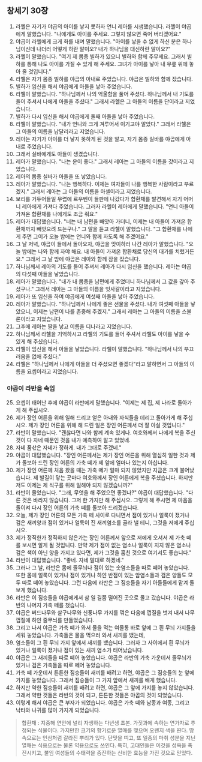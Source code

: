 ## 창세기 30장

1. 라헬은 자기가 야곱의 아이를 낳지 못하자 언니 레아를 시샘했습니다. 라헬이 야곱에게 말했습니다. "나에게도 아이를 주세요. 그렇지 않으면 죽어 버리겠어요."
2. 야곱이 라헬에게 크게 화를 내며 말했습니다. "아이를 낳을 수 없게 하신 분은 하나님이신데 나더러 어떻게 하란 말이오? 내가 하나님을 대신하란 말이오?"
3. 라헬이 말했습니다. "여기 제 몸종 빌하가 있으니 빌하와 함께 주무세요. 그래서 빌하를 통해 나도 아이를 가질 수 있게 해 주세요. 그녀가 아이를 낳아 내 무릎 위에 놓아 줄 것입니다."
4. 라헬은 자기 몸종 빌하를 야곱의 아내로 주었습니다. 야곱은 빌하와 함께 잤습니다.
5. 빌하가 임신을 해서 야곱에게 아들을 낳아 주었습니다.
6. 라헬이 말했습니다. "하나님께서 나의 억울함을 풀어 주셨다. 하나님께서 내 기도를 들어 주셔서 나에게 아들을 주셨다." 그래서 라헬은 그 아들의 이름을 단이라고 지었습니다.
7. 빌하가 다시 임신을 해서 야곱에게 둘째 아들을 낳아 주었습니다.
8. 라헬이 말했습니다. "내가 언니와 크게 겨루어서 이기고야 말았다." 그래서 라헬은 그 아들의 이름을 납달리라고 지었습니다.
9. 레아는 자기가 아이를 더 낳지 못하게 된 것을 알고, 자기 몸종 실바를 야곱에게 아내로 주었습니다.
10. 그래서 실바에게도 아들이 생겼습니다.
11. 레아가 말했습니다. "나는 운이 좋다." 그래서 레아는 그 아들의 이름을 갓이라고 지었습니다.
12. 레아의 몸종 실바가 아들을 또 낳았습니다.
13. 레아가 말했습니다. "나는 행복하다. 이제는 여자들이 나를 행복한 사람이라고 부르겠지." 그래서 레아는 그 아들의 이름을 아셀이라고 지었습니다.
14. 보리를 거두어들일 무렵에 르우벤이 들판에 나갔다가 합환채를 발견해서 자기 어머니 레아에게 가져다 주었습니다. 그러자 라헬이 레아에게 말했습니다. "언니 아들이 가져온 합환채를 나에게도 조금 줘요."
15. 레아가 대답했습니다. "너는 내 남편을 빼앗아 가더니, 이제는 내 아들이 가져온 합환채까지 빼앗으려 드는구나." 그 말을 듣고 라헬이 말했습니다. "그 합환채를 나에게 주면 그이가 오늘 밤에는 언니와 함께 자도록 해 주겠어요."
16. 그 날 저녁, 야곱이 들에서 돌아오자, 야곱을 맞이하러 나간 레아가 말했습니다. "오늘 밤에는 나와 함께 자야 해요. 내 아들이 가져온 합환채로 당신의 대가를 치렀거든요." 그래서 그 날 밤에 야곱은 레아와 함께 잠을 잤습니다.
17. 하나님께서 레아의 기도를 들어 주셔서 레아가 다시 임신을 했습니다. 레아는 야곱의 다섯째 아들을 낳았습니다.
18. 레아가 말했습니다. "내가 내 몸종을 남편에게 주었더니 하나님께서 그 값을 갚아 주셨구나." 그래서 레아는 그 아들의 이름을 잇사갈이라고 지었습니다.
19. 레아가 또 임신을 하여 야곱에게 여섯째 아들을 낳아 주었습니다.
20. 레아가 말했습니다. "하나님께서 나에게 좋은 선물을 주셨다. 내가 여섯째 아들을 낳았으니, 이제는 남편이 나를 존중해 주겠지." 그래서 레아는 그 아들의 이름을 스불론이라고 지었습니다.
21. 그후에 레아는 딸을 낳고 이름을 디나라고 지었습니다.
22. 하나님께서 라헬을 기억하시고 라헬의 기도를 들어 주셔서 라헬도 아이를 낳을 수 있게 해 주셨습니다.
23. 라헬이 임신을 해서 아들을 낳았습니다. 라헬이 말했습니다. "하나님께서 나의 부끄러움을 없애 주셨다."
24. 라헬은 "하나님께서 나에게 아들을 더 주셨으면 좋겠다"라고 말하면서 그 아들의 이름을 요셉이라고 지었습니다.
### 야곱이 라반을 속임
25. 요셉이 태어난 후에 야곱이 라반에게 말했습니다. "이제는 제 집, 제 나라로 돌아가게 해 주십시오.
26. 제가 장인 어른을 위해 일해 드리고 얻은 아내와 자식들을 데리고 돌아가게 해 주십시오. 제가 장인 어른을 위해 해 드린 일은 장인 어른께서 더 잘 아실 것입니다."
27. 라반이 말했습니다. "괜찮다면 나와 함께 계속 있게나. 여호와께서 나에게 복을 주신 것이 다 자네 때문인 것을 내가 예측하여 알고 있었네.
28. 자네 품삯은 자네가 정하게. 내가 그대로 주겠네."
29. 야곱이 대답했습니다. "장인 어른께서는 제가 장인 어른을 위해 열심히 일한 것과 제가 돌보아 드린 장인 어른의 가축 떼가 제 앞에 얼마나 있는지 아십니다.
30. 제가 장인 어른께 처음 왔을 때는 가축 떼가 얼마 되지 않았지만 지금은 크게 불어났습니다. 제 발길이 닿는 곳마다 여호와께서 장인 어른에게 복을 주셨습니다. 하지만 저도 이제는 제 식구를 위해 일해야 되지 않겠습니까?"
31. 라반이 물었습니다. "그래, 무엇을 해 주었으면 좋겠나?" 야곱이 대답했습니다. "다른 것은 바라지 않습니다. 그저 한 가지만 해 주십시오. 그렇게 해 주시면 제 마음을 돌이켜 다시 장인 어른의 가축 떼를 돌보아 드리겠습니다.
32. 오늘, 제가 장인 어른의 모든 가축 떼 사이로 다니면서 점이 있거나 얼룩이 졌거나 검은 새끼양과 점이 있거나 얼룩이 진 새끼염소를 골라 낼 테니, 그것을 저에게 주십시오.
33. 제가 정직한가 정직하지 않은가는 장인 어른께서 앞으로 저에게 오셔서 제 가축 떼를 보시면 알게 될 것입니다. 만약 제가 점이 없는 염소나 얼룩이 지지 않은 염소나 검은 색이 아닌 양을 가지고 있다면, 제가 그것을 훔친 것으로 여기셔도 좋습니다."
34. 라반이 대답했습니다. "좋네. 자네 말대로 하겠네."
35. 그러나 그 날, 라반은 몸에 줄무늬나 점이 있는 숫염소들을 따로 떼어 놓았습니다. 또한 몸에 얼룩이 있거나 점이 있거나 하얀 반점이 있는 암염소들과 검은 양들도 모두 따로 떼어 놓았습니다. 그런 다음에 라반은 그 짐승들을 자기 아들들에게 맡겨 돌보게 했습니다.
36. 라반은 이 짐승들을 야곱에게서 삼 일 길쯤 떨어진 곳으로 몰고 갔습니다. 야곱은 라반의 나머지 가축 떼를 쳤습니다.
37. 야곱은 버드나무와 살구나무와 신풍나무 가지를 꺾은 다음에 껍질을 벗겨 내서 나무 껍질에 하얀 줄무늬를 만들었습니다.
38. 그리고 나서 야곱은 가축 떼가 와서 물을 먹는 여물통 바로 앞에 그 흰 무늬 가지들을 세워 놓았습니다. 가축들은 물을 먹으러 와서 새끼를 뱄는데,
39. 염소들이 그 흰 무늬 가지 앞에서 새끼를 뱄습니다. 그러자 그 사이에서 흰 무늬가 있거나 얼룩이 졌거나 점이 있는 새끼 염소가 태어났습니다.
40. 야곱은 그 새끼들을 따로 떼어 놓았습니다. 야곱은 라반의 가축 가운데서 줄무늬가 있거나 검은 가축들을 따로 떼어 놓았습니다.
41. 가축 떼 가운데서 튼튼한 짐승들이 새끼를 배려고 하면, 야곱은 그 짐승들의 눈 앞에 가지를 놓았습니다. 그래서 짐승들이 그 가지 앞에서 새끼를 배게 했습니다.
42. 하지만 약한 짐승들이 새끼를 배려고 하면, 야곱은 그 앞에 가지를 놓지 않았습니다. 그래서 약한 것들은 라반의 것이 되고, 튼튼한 것들은 야곱의 것이 되었습니다.
43. 이렇게 해서 야곱은 큰 부자가 되었습니다. 야곱은 가축 떼와 남종과 여종, 그리고 낙타와 나귀를 많이 가지게 되었습니다.

> 합환채 : 지중해 연안에 널리 자생하는 다년생 초본. 가짓과에 속하는 연가자로 추정되는 식물이다. 가지만한 크기의 향기로운 열매를 맺으며 오렌지 색을 띤다. 땅속으로는 인삼처럼 갈라진 뿌리가 있다. 단맛을 띠고, 또 일종의 마취 성분을 지닌 열매는 식용으로는 물론 약용으로도 쓰인다. 특히, 고대인들은 이것을 성욕을 촉진시키고, 불임 여성들의 수태력을 증진하는 신비한 효능을 가진 것으로 믿었다.
